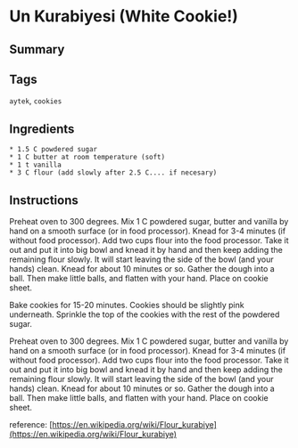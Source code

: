# Un Kurabiyesi (White Cookie!)

## Summary

## Tags

`aytek`, `cookies`

## Ingredients

    * 1.5 C powdered sugar 
    * 1 C butter at room temperature (soft) 
    * 1 t vanilla 
    * 3 C flour (add slowly after 2.5 C.... if necesary)

## Instructions

Preheat oven to 300 degrees. Mix 1 C powdered sugar, butter and vanilla by hand on a smooth surface (or in food processor). Knead for 3-4 minutes (if without food processor). Add two cups flour into the food processor. Take it out and put it into big bowl and knead it by hand and then keep adding the remaining flour slowly. It will start leaving the side of the bowl (and your hands) clean. Knead for about 10 minutes or so. Gather the dough into a ball. Then make little balls, and flatten with your hand. Place on cookie sheet.

Bake cookies for 15-20 minutes. Cookies should be slightly pink underneath. Sprinkle the top of the cookies with the rest of the powdered sugar.

Preheat oven to 300 degrees. Mix 1 C powdered sugar, butter and vanilla by hand on a smooth surface (or in food processor). Knead for 3-4 minutes (if without food processor). Add two cups flour into the food processor. Take it out and put it into big bowl and knead it by hand and then keep adding the remaining flour slowly. It will start leaving the side of the bowl (and your hands) clean. Knead for about 10 minutes or so. Gather the dough into a ball. Then make little balls, and flatten with your hand. Place on cookie sheet.

reference: [https://en.wikipedia.org/wiki/Flour_kurabiye](https://en.wikipedia.org/wiki/Flour_kurabiye)
